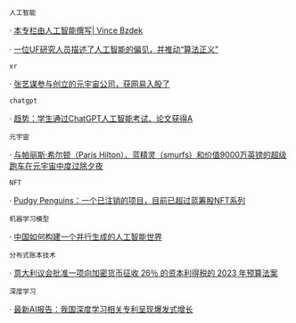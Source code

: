 `人工智能` 

 · [本专栏由人工智能撰写| Vince Bzdek](https://gazette.com/opinion/this-column-was-written-by-artificial-intelligence-vince-bzdek/article_678f782e-87a5-11ed-a5fc-7f6171dd1f31.html) 

 · [一位UF研究人员描述了人工智能的偏见，并推动“算法正义”](https://wusfnews.wusf.usf.edu/economy-business/2022-12-31/uf-researcher-describes-bias-artificial-intelligence-pushes-algorithmic-justice)

`xr` 

 · [张艺谋参与创立的元宇宙公司，获网易入股了](https://new.qq.com/rain/a/20221230A0A2WH00)

`chatgpt` 

 · [趋势：学生通过ChatGPT人工智能考试、论文获得A](https://www.thecollegefix.com/trending-students-earn-as-on-tests-essays-with-chatgpt-artificial-intelligence/)

`元宇宙` 

 · [与帕丽斯·希尔顿（Paris Hilton）、蓝精灵（smurfs）和价值9000万英镑的超级跑车在元宇宙中度过除夕夜](https://www.mirror.co.uk/news/world-news/spend-new-years-eve-metaverse-28846776)

`NFT` 

 · [Pudgy Penguins：一个已注销的项目，目前已超过蓝筹股NFT系列](https://www.cnbctv18.com/cryptocurrency/pudgy-penguins-a-written-off-project-thats-currently-eclipsing-blue-chip-nft-collections-15552601.htm)

`机器学习模型` 

 · [中国如何构建一个并行生成的人工智能世界](https://techcrunch.com/2022/12/31/how-china-is-building-a-parallel-generative-ai-universe/)

`分布式账本技术` 

 · [意大利议会批准一项向加密货币征收 26％ 的资本利得税的 2023 年预算法案](https://www.163.com/dy/article/HPTRE8TF0553TAMG.html)

`深度学习` 

 · [最新AI报告：我国深度学习相关专利呈现爆发式增长](https://new.qq.com/rain/a/20221217A02B3A00.html)

